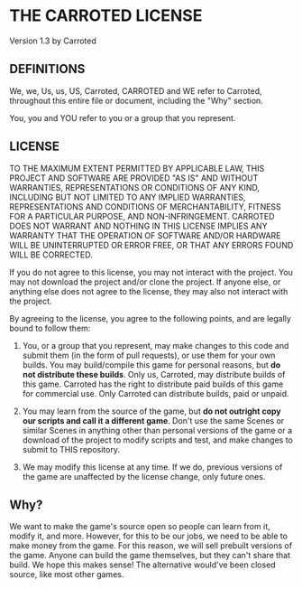 # THE CARROTED LICENSE
Version 1.3 by Carroted

## DEFINITIONS
We, we, Us, us, US, Carroted, CARROTED and WE refer to Carroted, throughout this entire file or document, including the "Why" section.

You, you and YOU refer to you or a group that you represent.

## LICENSE
TO THE MAXIMUM EXTENT PERMITTED BY APPLICABLE LAW, THIS PROJECT AND SOFTWARE ARE PROVIDED "AS IS" AND WITHOUT WARRANTIES, REPRESENTATIONS OR CONDITIONS OF ANY KIND, INCLUDING BUT NOT LIMITED TO ANY IMPLIED WARRANTIES, REPRESENTATIONS AND CONDITIONS OF MERCHANTABILITY, FITNESS FOR A PARTICULAR PURPOSE, AND NON-INFRINGEMENT. CARROTED DOES NOT WARRANT AND NOTHING IN THIS LICENSE IMPLIES ANY WARRANTY THAT THE OPERATION OF SOFTWARE AND/OR HARDWARE WILL BE UNINTERRUPTED OR ERROR FREE, OR THAT ANY ERRORS FOUND WILL BE CORRECTED.

If you do not agree to this license, you may not interact with the project. You may not download the project and/or clone the project.
If anyone else, or anything else does not agree to the license, they may also not interact with the project.

By agreeing to the license, you agree to the following points, and are legally bound to follow them:

 1. You, or a group that you represent, may make changes to this code
    and submit them (in the form of pull requests), or use them for your
    own builds. You may build/compile this game for personal reasons,
    but **do not distribute these builds**. Only us, Carroted, may
    distribute builds of this game. Carroted has the right to distribute
    paid builds of this game for commercial use. Only Carroted can
    distribute builds, paid or unpaid.
    
2. You may learn from the source of the game, but **do not outright
    copy our scripts and call it a different game**. Don't use the same Scenes or similar Scenes in anything other than personal versions of the game or a download of the project to modify scripts and test, and make changes to submit to THIS repository.
    
3. We may modify this license at any time. If we do, previous versions
    of the game are unaffected by the license change, only future ones.

## Why?
We want to make the game's source open so people can learn from it, modify it, and more. However, for this to be our jobs, we need to be able to make money from the game. For this reason, we will sell prebuilt versions of the game. Anyone can build the game themselves, but they can't share that build. We hope this makes sense! The alternative would've been closed source, like most other games.
